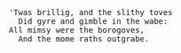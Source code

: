 <pre>
  'Twas brillig, and the slithy toves
    Did gyre and gimble in the wabe:
  All mimsy were the borogoves,
    And the mome raths outgrabe.
</pre>

